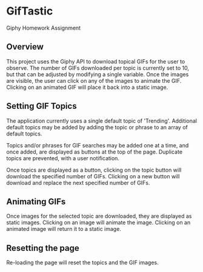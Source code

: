 # GifTastic
Giphy Homework Assignment

## Overview

This project uses the Giphy API to download topical GIFs for the user to
observe. The number of GIFs downloaded per topic is currently set to 10,
but that can be adjusted by modifying a single variable. Once the images
are visible, the user can click on any of the images to animate the GIF.
Clicking on an animated GIF will place it back into a static image.

## Setting GIF Topics

The application currently uses a single default topic of 'Trending'.
Additional default topics may be added by adding the topic or phrase
to an array of default topics.

Topics and/or phrases for GIF searches may be added one at a time, and
once added, are displayed as buttons at the top of the page. Duplicate
topics are prevented, with a user notification.

Once topics are displayed as a button, clicking on the topic button
will download the specified number of GIFs. Clicking on a new button will
download and replace the next specified number of GIFs.

## Animating GIFs

Once images for the selected topic are downloaded, they are displayed as
static images. Clicking on an image will animate the image. Clicking on
an animated image will return it to a static image.

## Resetting the page

Re-loading the page will reset the topics and the GIF images.
